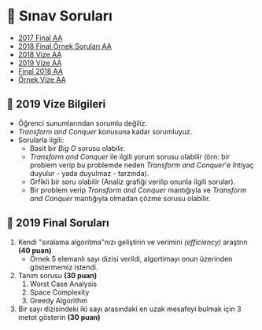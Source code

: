 # 📃 Sınav Soruları

<!--YPackage.YGitbookIntegration-tarafından-otomatik-oluşturulmuştur-->

- [2017 Final AA](2017%20Final%20AA.pdf)
- [2018 Final Örnek Soruları AA](2018%20Final%20%C3%96rnek%20Sorular%C4%B1%20AA.pdf)
- [2018 Vize AA](2018%20Vize%20AA.pdf)
- [2019 Vize AA](2019%20Vize%20AA.pdf)
- [Final 2018 AA](Final%202018%20AA.pdf)
- [Örnek Vize AA](%C3%96rnek%20Vize%20AA.pdf)

<!--YPackage.YGitbookIntegration-tarafından-otomatik-oluşturulmuştur-->

## 📅 2019 Vize Bilgileri

- Öğrenci sunumlarından sorumlu değiliz.
- _Transform and Conquer_ konusuna kadar sorumluyuz.
- Sorularla ilgili:
  - Basit bir _Big O_ sorusu olabilir.
  - _Transform and Conquer_ ile ilgili yorum sorusu olabilir (örn: bir problem verip bu problemde neden _Transform and Conquer_'e ihtiyaç duyulur - yada duyulmaz - tarzında).
  - Grfikli bir soru olabilir (Analiz grafiği verilip onunla ilgili sorular).
  - Bir problem verip _Transform and Conquer_ mantığıyla ve _Transform and Conquer_ mantığıyla olmadan çözme sorusu olabilir.

## 📅 2019 Final Soruları
1. Kendi "sıralama algoritma"nızı geliştirin ve verimini _(efficiency)_ araştrın **(40 puan)**
   - Örnek 5 elemanlı sayı dizisi verildi, algortimayı onun üzerinden göstermemiz istendi.
2. Tanım sorusu **(30 puan)**
   1. Worst Case Analysis
   2. Space Complexity
   3. Greedy Algorithm
3. Bir sayı dizisindeki iki sayı arasındaki en uzak mesafeyi bulmak için 3 metot gösterin **(30 puan)**
